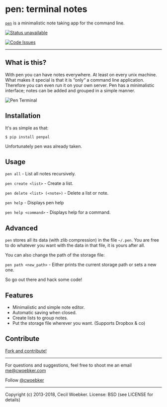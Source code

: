 # pen: terminal notes

[`pen`](https://github.com/cwoebker/pen) is a minimalistic note taking app for the command line.

[![Status unavailable](https://secure.travis-ci.org/cwoebker/pen.png?branch=master)](http://travis-ci.org/cwoebker/pen)

[![Code Issues](http://www.quantifiedcode.com/project/1ada6ecdf18548e08cf90fee32d28b93/badge.svg)](http://www.quantifiedcode.com/app#/project/1ada6ecdf18548e08cf90fee32d28b93)

---

## What is this? ##

With pen you can have notes everywhere. At least on every unix machine.
What makes it special is that it is “only“ a command line application.
Therefore you can even run it on your own server.
Pen has a minimalistic interface; notes can be added and grouped in a simple manner.

![Pen Terminal](http://cwoebker.com/assets/img/posts/pen.jpg)

## Installation

It's as simple as that:

`$ pip install penpal`

Unfortunately pen was already taken.

## Usage

`pen all` - List all notes recursively.

`pen create <list>` - Create a list.

`pen delete <list> (<note>)` - Delete a list or note.

`pen help` - Displays pen help

`pen help <command>` - Displays help for a command.

## Advanced

`pen` stores all its data (with zlib compression) in the file `~/.pen`.
You are free to do whatever you want with the data in that file, it is yours after all.

You can also change the path of the storage file:

`pen path <new_path>` - Either prints the current storage path or sets a new one.

So go out there and hack some code!

## Features ##

- Minimalistic and simple note editor.
- Automatic saving when closed.
- Create lists to group notes.
- Put the storage file wherever you want. (Supports Dropbox & co)

## Contribute

[Fork and contribute!](http://github.com/cwoebker/pen)

---

For questions and suggestions, feel free to shoot me an email <me@cwoebker.com>

Follow [@cwoebker](http://twitter.com/cwoebker)

---

Copyright (c) 2013-2018, Cecil Woebker.
License: BSD (see LICENSE for details)
